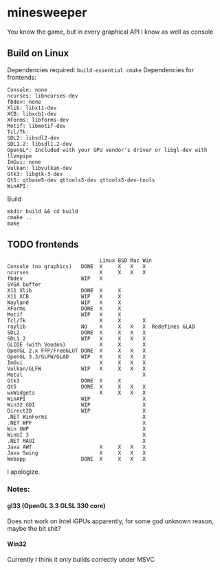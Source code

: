 # minesweeper
You know the game, but in every graphical API I know as well as console

## Build on Linux
Dependencies required: `build-essential cmake`
Dependencies for frontends:
```
Console: none
ncurses: libncurses-dev
fbdev: none
Xlib: libx11-dev
XCB: libxcb1-dev
XForms: libforms-dev
Motif: libmotif-dev
Tcl/Tk: 
SDL2: libsdl2-dev
SDL1.2: libsdl1.2-dev
OpenGL*: Included with your GPU vendor's driver or libgl-dev with llvmpipe
ImGui: none
Vulkan: libvulkan-dev
Gtk3: libgtk-3-dev
Qt5: qtbase5-dev qttools5-dev qttools5-dev-tools
WinAPI:
```
Build
```
mkdir build && cd build
cmake ..
make
```

## TODO frontends
```
                              Linux BSD Mac Win
Console (no graphics)   DONE  X     X   X   X
ncurses                       X     X   X   X 
fbdev                   WIP   X
SVGA buffer                   
X11 Xlib                DONE  X     X
X11 XCB                 WIP   X     X
Wayland                 WIP   X     X
XForms                  DONE  X     X
Motif                   WIP   X     X
Tcl/Tk                        X     X       X
raylib                  NO    X     X   X   X  Redefines GLAD
SDL2                    DONE  X     X   X   X
SDL1.2                  WIP   X     X   X   X
GLIDE (with Voodoo)           X     X       X
OpenGL 2.x FFP/FreeGLUT DONE  X     X   X   X
OpenGL 3.3/GLFW/GLAD    WIP   X     X   X   X
ImGui                         X     X   X   X
Vulkan/GLFW             WIP   X     X   X   X
Metal                                       X
Gtk3                    DONE  X     X
Qt5                     DONE  X     X   X   X
wxWidgets                     X     X   X   X
WinAPI                  WIP                 X
Win32 GDI               WIP                 X
Direct2D                WIP                 X
.NET WinForms                               X
.NET WPF                                    X
Win UWP                                     X
WinUI 3                                     X
.NET MAUI                                   X
Java AWT                      X     X   X   X
Java Swing                    X     X   X   X
Webapp                  DONE  X     X   X   X
```
I apologize.

### Notes:
#### gl33 (OpenGL 3.3 GLSL 330 core)
Does not work on Intel iGPUs apparently, for some god unknown reason, maybe the bit shit?
#### Win32
Currently I think it only builds correctly under MSVC
